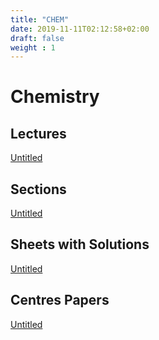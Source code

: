 ```yaml
---
title: "CHEM"
date: 2019-11-11T02:12:58+02:00
draft: false
weight : 1
---
```


# Chemistry

## Lectures

[Untitled](https://www.notion.so/5abdb28fb8c14878a77628de29697ec9)

## Sections

[Untitled](https://www.notion.so/5f4ae257e30643069673b2a14b7e19ca)

## Sheets with Solutions

[Untitled](https://www.notion.so/4080defdaabf440eb08535ad04e55976)

## Centres Papers

[Untitled](https://www.notion.so/2bd70d002c434cf59c1ed0e4e04de98c)